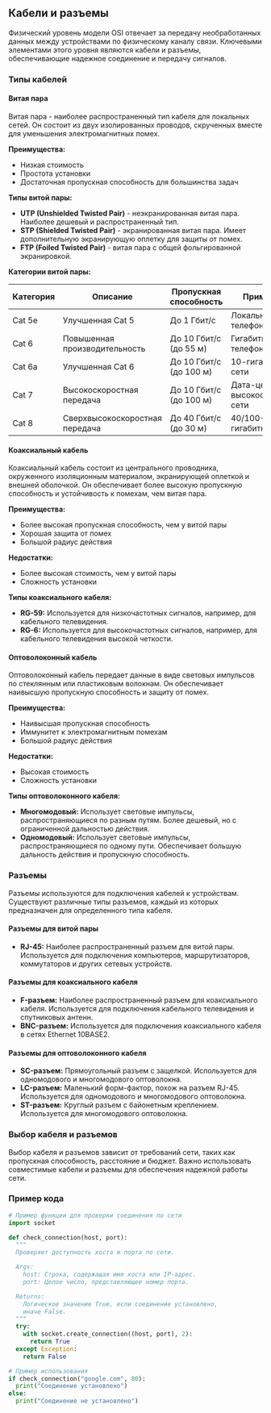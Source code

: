 ## Кабели и разъемы

Физический уровень модели OSI отвечает за передачу необработанных данных между устройствами по физическому каналу связи. Ключевыми элементами этого уровня являются кабели и разъемы, обеспечивающие надежное соединение и передачу сигналов.

### Типы кабелей

#### Витая пара

Витая пара - наиболее распространенный тип кабеля для локальных сетей. Он состоит из двух изолированных проводов, скрученных вместе для уменьшения электромагнитных помех.

**Преимущества:**

* Низкая стоимость
* Простота установки
* Достаточная пропускная способность для большинства задач

**Типы витой пары:**

* **UTP (Unshielded Twisted Pair)** - неэкранированная витая пара. Наиболее дешевый и распространенный тип.
* **STP (Shielded Twisted Pair)** - экранированная витая пара. Имеет дополнительную экранирующую оплетку для защиты от помех.
* **FTP (Foiled Twisted Pair)** - витая пара с общей фольгированной экранировкой.

**Категории витой пары:**

| Категория | Описание | Пропускная способность | Применение |
|---|---|---|---|
| Cat 5e | Улучшенная Cat 5 | До 1 Гбит/с | Локальные сети, телефония |
| Cat 6 | Повышенная производительность | До 10 Гбит/с (до 55 м) | Гигабитные сети, телефония |
| Cat 6a | Улучшенная Cat 6 | До 10 Гбит/с (до 100 м) | 10-гигабитные сети |
| Cat 7 | Высокоскоростная передача | До 10 Гбит/с (до 100 м) | Дата-центры, высокоскоростные сети |
| Cat 8 | Сверхвысокоскоростная передача | До 40 Гбит/с (до 30 м) | 40/100-гигабитные сети |

#### Коаксиальный кабель

Коаксиальный кабель состоит из центрального проводника, окруженного изоляционным материалом, экранирующей оплеткой и внешней оболочкой. Он обеспечивает более высокую пропускную способность и устойчивость к помехам, чем витая пара.

**Преимущества:**

* Более высокая пропускная способность, чем у витой пары
* Хорошая защита от помех
* Большой радиус действия

**Недостатки:**

* Более высокая стоимость, чем у витой пары
* Сложность установки

**Типы коаксиального кабеля:**

* **RG-59:** Используется для низкочастотных сигналов, например, для кабельного телевидения.
* **RG-6:** Используется для высокочастотных сигналов, например, для кабельного телевидения высокой четкости.

#### Оптоволоконный кабель

Оптоволоконный кабель передает данные в виде световых импульсов по стеклянным или пластиковым волокнам. Он обеспечивает наивысшую пропускную способность и защиту от помех.

**Преимущества:**

* Наивысшая пропускная способность
* Иммунитет к электромагнитным помехам
* Большой радиус действия

**Недостатки:**

* Высокая стоимость
* Сложность установки

**Типы оптоволоконного кабеля:**

* **Многомодовый:** Использует световые импульсы, распространяющиеся по разным путям. Более дешевый, но с ограниченной дальностью действия.
* **Одномодовый:** Использует световые импульсы, распространяющиеся по одному пути. Обеспечивает большую дальность действия и пропускную способность.

### Разъемы

Разъемы используются для подключения кабелей к устройствам. Существуют различные типы разъемов, каждый из которых предназначен для определенного типа кабеля.

#### Разъемы для витой пары

* **RJ-45:** Наиболее распространенный разъем для витой пары. Используется для подключения компьютеров, маршрутизаторов, коммутаторов и других сетевых устройств.

#### Разъемы для коаксиального кабеля

* **F-разъем:** Наиболее распространенный разъем для коаксиального кабеля. Используется для подключения кабельного телевидения и спутниковых антенн.
* **BNC-разъем:** Используется для подключения коаксиального кабеля в сетях Ethernet 10BASE2.

#### Разъемы для оптоволоконного кабеля

* **SC-разъем:** Прямоугольный разъем с защелкой. Используется для одномодового и многомодового оптоволокна.
* **LC-разъем:** Маленький форм-фактор, похож на разъем RJ-45. Используется для одномодового и многомодового оптоволокна.
* **ST-разъем:** Круглый разъем с байонетным креплением. Используется для многомодового оптоволокна.

### Выбор кабеля и разъемов

Выбор кабеля и разъемов зависит от требований сети, таких как пропускная способность, расстояние и бюджет. Важно использовать совместимые кабели и разъемы для обеспечения надежной работы сети.

### Пример кода

```python
# Пример функции для проверки соединения по сети
import socket

def check_connection(host, port):
  """
  Проверяет доступность хоста и порта по сети.

  Args:
    host: Строка, содержащая имя хоста или IP-адрес.
    port: Целое число, представляющее номер порта.

  Returns:
    Логическое значение True, если соединение установлено, 
    иначе False.
  """
  try:
    with socket.create_connection((host, port), 2):
      return True
  except Exception:
    return False

# Пример использования
if check_connection("google.com", 80):
  print("Соединение установлено")
else:
  print("Соединение не установлено")
``` 
